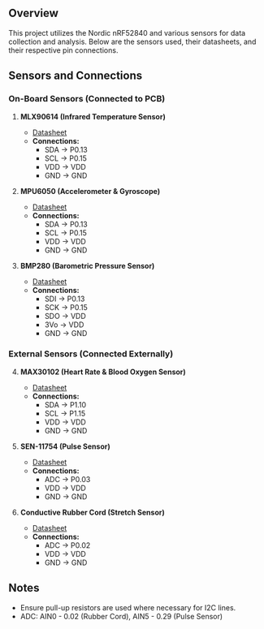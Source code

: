 ## Overview
This project utilizes the Nordic nRF52840 and various sensors for data collection and analysis. Below are the sensors used, their datasheets, and their respective pin connections.

## Sensors and Connections

### On-Board Sensors (Connected to PCB)

1. **MLX90614 (Infrared Temperature Sensor)**  
   - [Datasheet](https://www.melexis.com/en/documents/documentation/datasheets/datasheet-mlx90614)  
   - **Connections:**
     - SDA -> P0.13
     - SCL -> P0.15
     - VDD -> VDD
     - GND -> GND

2. **MPU6050 (Accelerometer & Gyroscope)**  
   - [Datasheet](https://invensense.tdk.com/wp-content/uploads/2015/02/MPU-6000-Datasheet1.pdf)  
   - **Connections:**
     - SDA -> P0.13
     - SCL -> P0.15
     - VDD -> VDD
     - GND -> GND

3. **BMP280 (Barometric Pressure Sensor)**  
   - [Datasheet](https://cdn-shop.adafruit.com/datasheets/BST-BMP280-DS001-11.pdf)   
   - **Connections:**
     - SDI -> P0.13
     - SCK -> P0.15
     - SDO -> VDD
     - 3Vo -> VDD
     - GND -> GND

### External Sensors (Connected Externally)

4. **MAX30102 (Heart Rate & Blood Oxygen Sensor)**  
   - [Datasheet](https://www.analog.com/media/en/technical-documentation/data-sheets/max30102.pdf)  
   - **Connections:**
     - SDA -> P1.10
     - SCL -> P1.15
     - VDD -> VDD
     - GND -> GND

5. **SEN-11754 (Pulse Sensor)**  
   - [Datasheet](https://www.digikey.com/en/products/detail/sparkfun-electronics/SEN-11574/5762397)  
   - **Connections:**
     - ADC -> P0.03
     - VDD -> VDD
     - GND -> GND

6. **Conductive Rubber Cord (Stretch Sensor)**  
   - [Datasheet](https://www.verical.com/datasheet/adafruit-misc-sensors-519-5047094.pdf)  
   - **Connections:**
     - ADC -> P0.02
     - VDD -> VDD
     - GND -> GND

## Notes
- Ensure pull-up resistors are used where necessary for I2C lines.
- ADC: AIN0 - 0.02 (Rubber Cord), AIN5 - 0.29 (Pulse Sensor)

